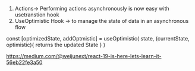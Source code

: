 

1. Actions-> Performing actions asynchronously is now easy with usetranstion hook 
2. UseOptimistic Hook -> to manage the state of data in an asynchronous flow

const [optimizedState, addOptmistic] = useOptimistic(
    state,
    (currentState, optimistic){
        returns the updated State
    }
)

https://medium.com/@weijunext/react-19-is-here-lets-learn-it-56eb22fe3a50

